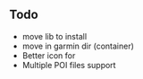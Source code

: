 ## Todo
- move lib to install
- move in garmin dir (container)
- Better icon for 
- Multiple POI files support